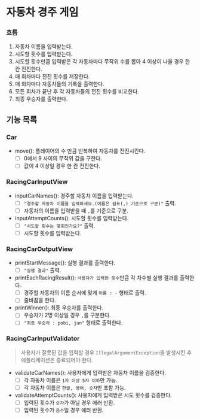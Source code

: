 # 자동차 경주 게임

### 흐름

1. 자동차 이름을 입력받는다.
2. 시도할 횟수를 입력받는다.
3. 시도할 횟수만큼 입력받은 각 자동차마다 무작위 수를 뽑아 4 이상이 나올 경우 한 칸 전진한다.
4. 매 회차마다 전진 횟수를 저장한다.
5. 매 회차마다 자동차들의 기록을 출력한다.
6. 모든 회차가 끝난 후 각 자동차들의 전진 횟수를 비교한다.
7. 최종 우승자를 출력한다.

## 기능 목록

### Car

- move(): 플레이어의 수 만큼 반복하여 자동차를 전진시킨다.
    - [ ] 0에서 9 사이의 무작위 값을 구한다.
    - [ ] 값이 4 이상일 경우 한 칸 전진한다.

### RacingCarInputView

- inputCarNames(): 경주할 자동차 이름을 입력받는다.
    - [ ] `"경주할 자동차 이름을 입력하세요.(이름은 쉼표(,) 기준으로 구분)"` 출력.
    - [ ] 자동차의 이름을 입력받을 때 `,`를 기준으로 구분.

- inputAttemptCounts(): 시도할 횟수를 입력받는다.
    - [ ] `"시도할 횟수는 몇회인가요?"` 출력.
    - [ ] 시도할 횟수를 입력받는다.

### RacingCarOutputView

- printStartMessage(): 실행 결과를 출력한다.
    - [ ] `"실행 결과"` 출력.

- printEachRacingResult(): `사용자가 입력한 횟수`만큼 각 차수별 실행 결과를 출력한다.
    - [ ] 경주할 자동차의 이름 순서에 맞게 `이름 : -` 형태로 출력.
    - [ ] 줄바꿈을 한다.

- printWinner(): 최종 우승자를 출력한다.
    - [ ] 우승자가 2명 이상일 경우 `,`를 구분한다.
    - [ ] `"최종 우승자 : pobi, jun"` 형태로 출력한다.

### RacingCarInputValidator

> 사용자가 잘못된 값을 입력할 경우 `IllegalArgumentException`을 발생시킨 후 애플리케이션은 종료되어야 한다.

- validateCarNames(): 사용자에게 입력받은 자동차 이름을 검증한다.
    - [ ] 각 자동차 이름은 `1자 이상 5자 이하`만 가능.
    - [ ] 각 자동차 이름은 `한글, 영어, 숫자`만 포함 가능.

- validateAttemptCounts(): 사용자에게 입력받은 시도 횟수를 검증한다.
    - [ ] 입력된 횟수가 `숫자`가 아닐 경우 에러 반환.
    - [ ] 입력된 횟수가 `음수`일 경우 에러 반환.
